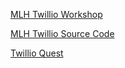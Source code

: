 [MLH Twillio Workshop](https://docsend.com/view/ta3wdh2)

[MLH Twillio Source Code](https://glitch.com/~localhost-twilio)

[Twillio Quest](https://www.twilio.com/quest)
